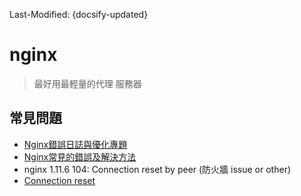 Last-Modified: {docsify-updated}

# nginx

> 最好用最輕量的代理 服務器

## 常見問題

- [Nginx錯誤日誌與優化專題](http://www.cnblogs.com/tinywan/p/6777592.html)
- [Nginx常見的錯誤及解決方法](http://blog.51cto.com/nanchunle/1657410)
- nginx 1.11.6 104: Connection reset by peer (防火牆 issue or other)
- [Connection reset](https://theantway.com/2017/11/analyze-connection-reset-error-in-nginx-upstream-with-keep-alive-enabled)
